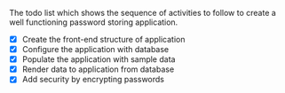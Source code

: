 The todo list which shows the sequence of activities to follow to create a well functioning
password storing application.

- [x] Create the front-end structure of application
- [x] Configure the application with database
- [x] Populate the application with sample data
- [x] Render data to application from database
- [x] Add security by encrypting passwords